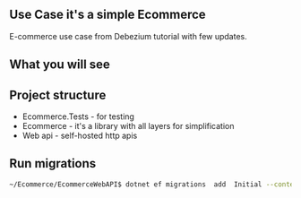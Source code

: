 ## Use Case it's a simple Ecommerce

E-commerce use case from Debezium tutorial with few updates.

## What you will see



## Project structure

- Ecommerce.Tests - for testing
- Ecommerce - it's a library with all layers for simplification
- Web api - self-hosted http apis

## Run migrations

```bash
~/Ecommerce/EcommerceWebAPI$ dotnet ef migrations  add  Initial --context EcommerceAppDbContext --project EcommerceWebAPI.csproj --output-dir ../Ecommerce/Persistence/Migrations
```



